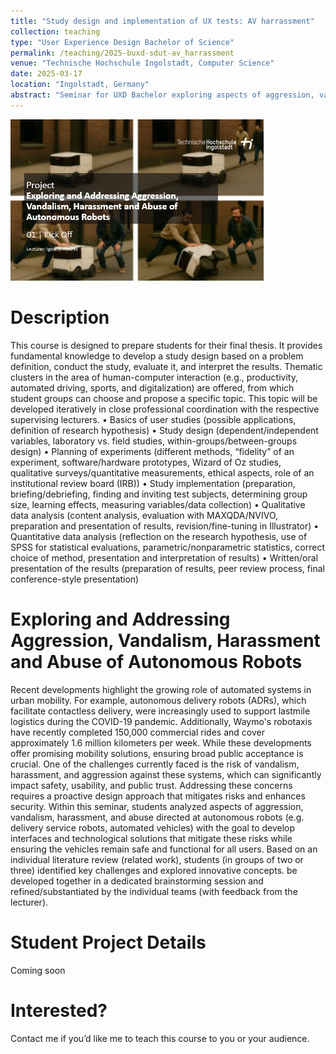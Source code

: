 ```yaml
---
title: "Study design and implementation of UX tests: AV harrassment"
collection: teaching
type: "User Experience Design Bachelor of Science"
permalink: /teaching/2025-buxd-sdut-av_harrassment
venue: "Technische Hochschule Ingolstadt, Computer Science"
date: 2025-03-17
location: "Ingolstadt, Germany"
abstract: "Seminar for UXD Bachelor exploring aspects of aggression, vandalism, harassment, and abuse directed at autonomous robots to develop solutions that mitigate these risk and increase safety."
---
```


![Course Icon](../images/2025-buxd-sdut-av_harrassment/lecture_icon.png)

# Description
This course is designed to prepare students for their final thesis. It provides fundamental knowledge to develop a study design based on a problem definition, conduct the study, evaluate it, and interpret the results. Thematic clusters in the area of ​​human-computer interaction (e.g., productivity, automated driving, sports, and digitalization) are offered, from which student groups can choose and propose a specific topic. This topic will be developed iteratively in close professional coordination with the respective supervising lecturers. • Basics of user studies (possible applications, definition of research hypothesis) • Study design (dependent/independent variables, laboratory vs. field studies, within-groups/between-groups design) • Planning of experiments (different methods, “fidelity” of an experiment, software/hardware prototypes, Wizard of Oz studies, qualitative surveys/quantitative measurements, ethical aspects, role of an institutional review board (IRB)) • Study implementation (preparation, briefing/debriefing, finding and inviting test subjects, determining group size, learning effects, measuring variables/data collection) • Qualitative data analysis (content analysis, evaluation with MAXQDA/NVIVO, preparation and presentation of results, revision/fine-tuning in Illustrator) • Quantitative data analysis (reflection on the research hypothesis, use of SPSS for statistical evaluations, parametric/nonparametric statistics, correct choice of method, presentation and interpretation of results) • Written/oral presentation of the results (preparation of results, peer review process, final conference-style presentation)


Exploring and Addressing Aggression, Vandalism, Harassment and Abuse of Autonomous Robots
======
Recent developments highlight the growing role of automated systems in urban mobility. For example, autonomous delivery robots (ADRs), which facilitate contactless delivery, were increasingly used to support lastmile logistics during the COVID-19 pandemic. Additionally, Waymo's robotaxis have recently completed 150,000 commercial rides and cover approximately 1.6 million kilometers per week.
While these developments offer promising mobility solutions, ensuring broad public acceptance is crucial. One of the challenges currently faced is the risk of vandalism, harassment, and aggression against these systems, which can significantly impact safety, usability, and public trust. Addressing these concerns requires a proactive design approach that mitigates risks and enhances security.
Within this seminar, students analyzed aspects of aggression, vandalism, harassment, and abuse directed at autonomous robots (e.g. delivery service robots, automated vehicles) with the goal to develop interfaces and technological solutions that mitigate these risks while ensuring the vehicles remain safe and functional for all users. Based on an individual literature review (related work), students (in groups of two or three) identified key challenges and explored innovative concepts. be developed together in a dedicated brainstorming session and refined/substantiated by the individual teams (with feedback from the lecturer).

Student Project Details
======
Coming soon

Interested?
======
Contact me if you’d like me to teach this course to you or your audience.
